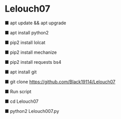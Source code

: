# Lelouch07
■ apt update && apt upgrade


■ apt install python2 


■ pip2 install lolcat 


■ pip2 install mechanize 

 
■ pip2 install requests bs4

  
■ apt install git  


■ git clone https://github.com/Black19114/Lelouch07

■ Run script

■ cd Lelouch07 


■ python2 Lelouch007.py
